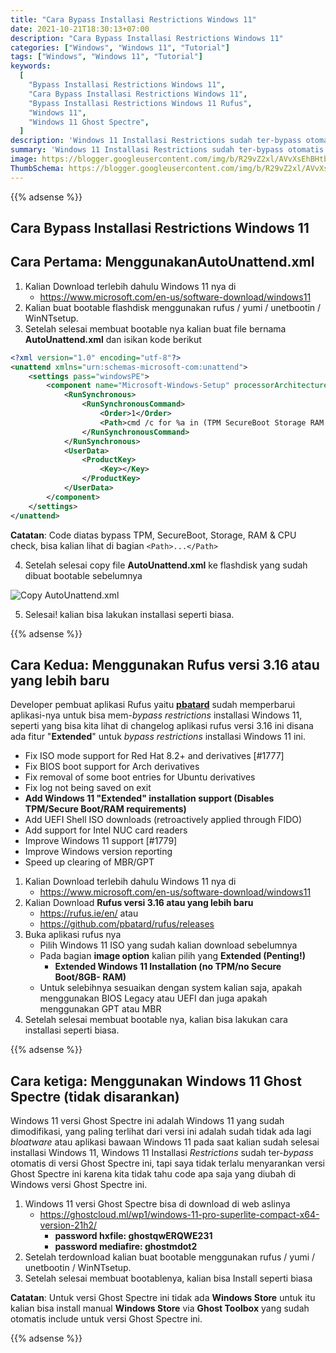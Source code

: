 ```yaml
---
title: "Cara Bypass Installasi Restrictions Windows 11"
date: 2021-10-21T18:30:13+07:00
description: "Cara Bypass Installasi Restrictions Windows 11"
categories: ["Windows", "Windows 11", "Tutorial"]
tags: ["Windows", "Windows 11", "Tutorial"]
keywords:
  [
    "Bypass Installasi Restrictions Windows 11",
    "Cara Bypass Installasi Restrictions Windows 11",
    "Bypass Installasi Restrictions Windows 11 Rufus",
    "Windows 11",
    "Windows 11 Ghost Spectre",
  ]
description: 'Windows 11 Installasi Restrictions sudah ter-bypass otomatis di versi Ghost Spectre ini, tapi saya tidak terlalu menyarankan versi Ghost Spectre ini karena kita tidak tahu code apa saja yang diubah di Windows versi Ghost Spectre ini.'
summary: 'Windows 11 Installasi Restrictions sudah ter-bypass otomatis di versi Ghost Spectre ini, tapi saya tidak terlalu menyarankan versi Ghost Spectre ini karena kita tidak tahu code apa saja yang diubah di Windows versi Ghost Spectre ini.'
image: https://blogger.googleusercontent.com/img/b/R29vZ2xl/AVvXsEhBHtbalLnHkYsI1w5DDQGDzMKf4vPuwdyj4dKtkGaqQaw9sF9vNffHJOcFGA3lb46CfzsSI9yCDZs4lZVI_s9ZcfF7cf8ee9UxzWtbuxGEV_bZZkH9QkeT4uVCd4_FFo1y80i12pffQ_M_02u5ASx8H_AJcrUWmYrMyK4jYEAuIRDHaUJKrZmYG9K3KWiU/s80-rw/windows11-logo.png
ThumbSchema: https://blogger.googleusercontent.com/img/b/R29vZ2xl/AVvXsEhBHtbalLnHkYsI1w5DDQGDzMKf4vPuwdyj4dKtkGaqQaw9sF9vNffHJOcFGA3lb46CfzsSI9yCDZs4lZVI_s9ZcfF7cf8ee9UxzWtbuxGEV_bZZkH9QkeT4uVCd4_FFo1y80i12pffQ_M_02u5ASx8H_AJcrUWmYrMyK4jYEAuIRDHaUJKrZmYG9K3KWiU/s0/windows11-logo.png
---
```


{{% adsense %}}

## Cara Bypass Installasi Restrictions Windows 11

## Cara Pertama: MenggunakanAutoUnattend.xml

1. Kalian Download terlebih dahulu Windows 11 nya di
   - https://www.microsoft.com/en-us/software-download/windows11
2. Kalian buat bootable flashdisk menggunakan rufus / yumi / unetbootin / WinNTsetup.
3. Setelah selesai membuat bootable nya kalian buat file bernama **AutoUnattend.xml** dan isikan kode berikut

```xml
<?xml version="1.0" encoding="utf-8"?>
<unattend xmlns="urn:schemas-microsoft-com:unattend">
    <settings pass="windowsPE">
        <component name="Microsoft-Windows-Setup" processorArchitecture="amd64" publicKeyToken="31bf3856ad364e35" language="neutral" versionScope="nonSxS" xmlns:wcm="http://schemas.microsoft.com/WMIConfig/2002/State" xmlns:xsi="http://www.w3.org/2001/XMLSchema-instance">
            <RunSynchronous>
                <RunSynchronousCommand>
                    <Order>1</Order>
                    <Path>cmd /c for %a in (TPM SecureBoot Storage RAM CPU) do reg add HKLM\SYSTEM\Setup\LabConfig /t REG_DWORD /v Bypass%aCheck /d 1 /f</Path>
                </RunSynchronousCommand>
            </RunSynchronous>
            <UserData>
                <ProductKey>
                    <Key></Key>
                </ProductKey>
            </UserData>
        </component>
    </settings>
</unattend>
```

**Catatan**: Code diatas bypass TPM, SecureBoot, Storage, RAM & CPU check, bisa kalian lihat di bagian `<Path>...</Path>`

4. Setelah selesai copy file **AutoUnattend.xml** ke flashdisk yang sudah dibuat bootable sebelumnya

![Copy AutoUnattend.xml](https://blogger.googleusercontent.com/img/b/R29vZ2xl/AVvXsEgIaY99V-P4OvYGkK1S9aiGv6kOGBTr0J5sYVaVm0CKPR7rtSg5VTI5uBlBSdkrUVmW2y-HWODHgfv19bsQZLltb81ZWXrw204qLzSJmNpEeTpvXj861ZhxYvPLC62TqGqeR_MGriY47imZrpPuUJV2YZkAWztL_X4gJbbMKyEPC2FxszNpGr77mhsDk-bo/s0/rmdhnreza.my.id-bypass-tpm-1.jpeg)

5. Selesai! kalian bisa lakukan installasi seperti biasa.

{{% adsense %}}

## Cara Kedua: Menggunakan Rufus versi 3.16 atau yang lebih baru

Developer pembuat aplikasi Rufus yaitu **[pbatard](https://github.com/pbatard)** sudah memperbarui aplikasi-nya untuk bisa mem-*bypass* *restrictions* installasi Windows 11, seperti yang bisa kita lihat di changelog aplikasi rufus versi 3.16 ini disana ada fitur "**Extended**" untuk *bypass restrictions* installasi Windows 11 ini.

- Fix ISO mode support for Red Hat 8.2+ and derivatives [#1777]
- Fix BIOS boot support for Arch derivatives
- Fix removal of some boot entries for Ubuntu derivatives
- Fix log not being saved on exit
- **Add Windows 11 "Extended" installation support (Disables TPM/Secure Boot/RAM requirements)**
- Add UEFI Shell ISO downloads (retroactively applied through FIDO)
- Add support for Intel NUC card readers
- Improve Windows 11 support [#1779]
- Improve Windows version reporting
- Speed up clearing of MBR/GPT

1. Kalian Download terlebih dahulu Windows 11 nya di
   - https://www.microsoft.com/en-us/software-download/windows11
2. Kalian Download **Rufus versi 3.16 atau yang lebih baru**
   - https://rufus.ie/en/ atau
   - https://github.com/pbatard/rufus/releases
3. Buka aplikasi rufus nya
   - Pilih Windows 11 ISO yang sudah kalian download sebelumnya
   - Pada bagian **image option** kalian pilih yang **Extended (Penting!)**
     - **Extended Windows 11 Installation (no TPM/no Secure Boot/8GB- RAM)**
   - Untuk selebihnya sesuaikan dengan system kalian saja, apakah menggunakan BIOS Legacy atau UEFI dan juga apakah menggunakan GPT atau MBR
4. Setelah selesai membuat bootable nya, kalian bisa lakukan cara installasi seperti biasa.

{{% adsense %}}

## Cara ketiga: Menggunakan Windows 11 Ghost Spectre (tidak disarankan)

Windows 11 versi Ghost Spectre ini adalah Windows 11 yang sudah dimodifikasi, yang paling terlihat dari versi ini adalah sudah tidak ada lagi *bloatware* atau aplikasi bawaan Windows 11 pada saat kalian sudah selesai installasi Windows 11, Windows 11 Installasi *Restrictions* sudah ter-*bypass* otomatis di versi Ghost Spectre ini, tapi saya tidak terlalu menyarankan versi Ghost Spectre ini karena kita tidak tahu code apa saja yang diubah di Windows versi Ghost Spectre ini.

1. Windows 11 versi Ghost Spectre bisa di download di web aslinya
   - https://ghostcloud.ml/wp1/windows-11-pro-superlite-compact-x64-version-21h2/
     - **password hxfile: ghostqwERQWE231**
     - **password mediafire: ghostmdot2**
2. Setelah terdownload kalian buat bootable menggunakan rufus / yumi / unetbootin / WinNTsetup.
3. Setelah selesai membuat bootablenya, kalian bisa Install seperti biasa

**Catatan**: Untuk versi Ghost Spectre ini tidak ada **Windows Store** untuk itu kalian bisa install manual **Windows Store** via **Ghost Toolbox** yang sudah otomatis include untuk versi Ghost Spectre ini.

{{% adsense %}}
